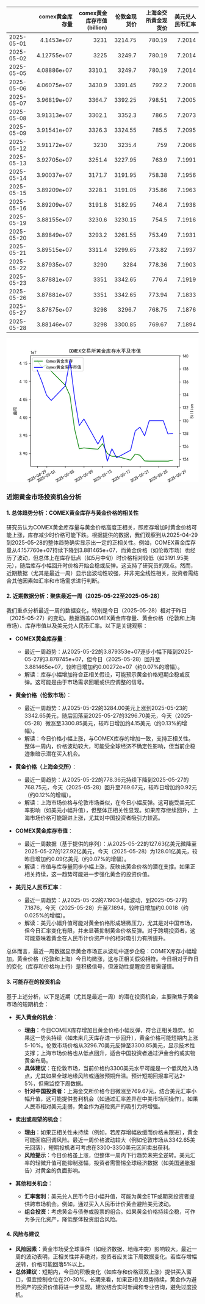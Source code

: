 |            |   comex黄金库存量 |   comex黄金库存市值(billion) |   伦敦金现货价 |   上海金交所黄金现货价 |   美元兑人民币汇率 |
|:-----------|------------------:|-----------------------------:|---------------:|-----------------------:|-------------------:|
| 2025-05-01 |       4.1453e+07  |                       3231   |        3214.75 |                 780.19 |             7.2014 |
| 2025-05-02 |       4.12755e+07 |                       3225   |        3249.7  |                 780.19 |             7.2014 |
| 2025-05-05 |       4.08886e+07 |                       3310.1 |        3249.7  |                 780.19 |             7.2014 |
| 2025-05-06 |       4.06075e+07 |                       3430.9 |        3391.45 |                 792.2  |             7.2008 |
| 2025-05-07 |       3.96819e+07 |                       3364.7 |        3392.25 |                 798.51 |             7.2005 |
| 2025-05-08 |       3.91313e+07 |                       3302.1 |        3352.3  |                 786.5  |             7.2073 |
| 2025-05-09 |       3.91541e+07 |                       3326.3 |        3324.55 |                 785.5  |             7.2095 |
| 2025-05-12 |       3.91172e+07 |                       3230   |        3235.4  |                 759    |             7.2066 |
| 2025-05-13 |       3.92705e+07 |                       3251.4 |        3227.95 |                 763.9  |             7.1991 |
| 2025-05-14 |       3.90037e+07 |                       3171.7 |        3191.95 |                 758.38 |             7.1956 |
| 2025-05-15 |       3.89209e+07 |                       3228.1 |        3191.05 |                 735.86 |             7.1963 |
| 2025-05-16 |       3.89209e+07 |                       3191.8 |        3182.95 |                 746.4  |             7.1938 |
| 2025-05-19 |       3.88155e+07 |                       3230.6 |        3230.15 |                 754.5  |             7.1916 |
| 2025-05-20 |       3.89849e+07 |                       3293.2 |        3261.55 |                 753.49 |             7.1931 |
| 2025-05-21 |       3.89515e+07 |                       3311.4 |        3299.65 |                 773.82 |             7.1937 |
| 2025-05-22 |       3.87935e+07 |                       3290   |        3284    |                 778.36 |             7.1903 |
| 2025-05-23 |       3.87881e+07 |                       3351   |        3342.65 |                 776.4  |             7.1919 |
| 2025-05-26 |       3.87881e+07 |                       3351   |        3342.65 |                 773.94 |             7.1833 |
| 2025-05-27 |       3.87875e+07 |                       3298   |        3296.7  |                 768.75 |             7.1876 |
| 2025-05-28 |       3.88146e+07 |                       3298   |        3300.85 |                 769.67 |             7.1894 |

![图](gold.png)

### 近期黄金市场投资机会分析

#### 1. 总体趋势分析：COMEX黄金库存与黄金价格的相关性
研究员认为COMEX黄金库存量与黄金价格高度正相关，即库存增加时黄金价格可能上涨，库存减少时价格可能下跌。根据提供的数据，我们观察到从2025-04-29到2025-05-28的整体趋势确实显示出一定的正相关性。例如，COMEX黄金库存量从4.157760e+07持续下降到3.881465e+07，而黄金价格（如伦敦市场）也经历了波动，但总体上在库存低点（如5月中旬）时价格相对较低（如3191.95美元），随后库存小幅回升时价格开始企稳或反弹。这支持了研究员的观点。然而，近期数据（尤其是最近一周）显示出波动性较强，并非完全线性相关，投资者需结合其他因素如汇率和市场需求进行判断。

#### 2. 近期数据分析：聚焦最近一周（2025-05-22至2025-05-28）
我们重点分析最近一周的数据变化，特别是今日（2025-05-28）相对于昨日（2025-05-27）的变动。数据涵盖COMEX黄金库存量、黄金价格（伦敦和上海市场）、库存市值以及美元兑人民币汇率。以下是关键观察：

- **COMEX黄金库存量**：
  - 最近一周趋势：从2025-05-22的3.879353e+07逐步小幅下降到2025-05-27的3.878745e+07，但今日（2025-05-28）回升至3.881465e+07，较昨日增加约0.00272e+07（约0.07%的增幅）。
  - 解读：库存小幅增加符合正相关假设，可能预示黄金价格短期企稳或反弹。这可能是由于市场需求回暖或供应调整的信号。

- **黄金价格（伦敦市场）**：
  - 最近一周趋势：从2025-05-22的3284.00美元上涨到2025-05-23的3342.65美元，随后回落至2025-05-27的3296.70美元，今天（2025-05-28）微涨至3300.85美元，较昨日增加约4.15美元（约0.13%的增幅）。
  - 解读：今日价格小幅上涨，与COMEX库存的增加一致，支持正相关性。整体一周内，价格波动较大，可能受全球经济不确定性影响，但当前企稳迹象暗示潜在买入机会。

- **黄金价格（上海金交所）**：
  - 最近一周趋势：从2025-05-22的778.36元持续下降到2025-05-27的768.75元，今天（2025-05-28）回升至769.67元，较昨日增加约0.92元（约0.12%的增幅）。
  - 解读：上海市场价格与伦敦市场类似，在今日小幅反弹。这可能受美元汇率影响（如美元小幅升值），但整体正相关性显现。如果库存继续回升，上海市场价格可能跟进上涨，尤其对中国投资者吸引力较高。

- **COMEX黄金库存市值**：
  - 最近一周数据（基于提供的序列）：从2025-05-22的127.63亿美元微降至2025-05-27的127.92亿美元，今天（2025-05-28）为128.01亿美元，较昨日增加约0.09亿美元（约0.07%的增幅）。
  - 解读：市值与库存量同步小幅上涨，反映出黄金价格的潜在支撑。如果正相关持续，这一趋势可能进一步强化黄金的投资价值。

- **美元兑人民币汇率**：
  - 最近一周趋势：从2025-05-22的7.1903小幅波动，到2025-05-27的7.1876，今天（2025-05-28）升至7.1894，较昨日增加约0.0018（约0.025%的增幅）。
  - 解读：美元小幅升值可能对黄金价格形成轻微压力，尤其是对中国市场，但今日汇率变化有限，并未显著抑制黄金价格反弹。对于跨境投资者，这可能意味着黄金在人民币计价资产中的相对吸引力有所提升。

总体而言，最近一周数据显示黄金市场正从波动中逐步企稳：COMEX库存小幅增加，黄金价格（伦敦和上海）今日均微涨，这与正相关假设相符。今日相对于昨日的变化（库存和价格均上行）是积极信号，但波动性提醒投资者需谨慎。

#### 3. 可能存在的投资机会
基于上述分析，以下是近期（尤其是最近一周）的潜在投资机会，主要聚焦于黄金市场的短期机会：

- **买入黄金的机会**：
  - **理由**：今日COMEX库存增加且黄金价格小幅反弹，符合正相关趋势。如果这一势头持续（如未来几天库存进一步回升），黄金价格可能短期内上涨5-10%。伦敦市场价格从3296.70美元反弹至3300.85美元，显示技术性支撑；上海市场价格也从低点回升，适合中国投资者通过沪金合约或实物黄金布局。
  - **具体建议**：在伦敦市场，当前价格约3300美元水平可能是一个低风险入场点，尤其如果全球地缘风险或通胀预期升温。预计短期回报率可达2-5%，但需监控下周数据。
  - **针对中国投资者**：上海金交所价格今日微涨至769.67元，结合美元汇率小幅升值，这可能提供套利机会（如通过汇率差异在中美市场间操作）。如果人民币相对美元走弱，黄金作为避险资产的吸引力将增强。

- **卖出或观望的机会**：
  - **理由**：如果正相关性未持续（例如，若库存增幅放缓而价格未跟进），黄金可能面临回调风险。最近一周价格波动较大（例如伦敦市场从3342.65美元回落），短期投机者可考虑在3300-3350美元区间卖出获利。
  - **风险提示**：今日价格虽上涨，但整体一周内下行趋势未完全逆转。美元汇率的轻微升值可能抑制涨幅，投资者需警惕全球经济数据（如美国通胀报告）对黄金的负面影响。

- **其他相关机会**：
  - **汇率套利**：美元兑人民币今日小幅升值，可能为黄金ETF或期货投资者提供跨市场机会。例如，通过买入人民币计价黄金避险美元波动。
  - **组合投资**：考虑黄金与债券或股票的组合。如果黄金价格持续企稳，可作为多元化资产，降低整体投资组合风险。

#### 4. 风险与建议
- **风险因素**：黄金市场受全球事件（如经济数据、地缘冲突）影响较大。最近一周的波动表明，正相关性并非绝对，投资者应关注下周数据变化。若库存增幅逆转，价格可能回落5%以上。
- **总体建议**：短期内，今日的积极变化（如库存和价格双双上涨）提供买入窗口，但宜控制仓位在20-30%。长期来看，如果正相关趋势持续，黄金作为避险资产的投资价值将进一步显现。建议结合实时新闻和专业咨询，避免过度投机。
